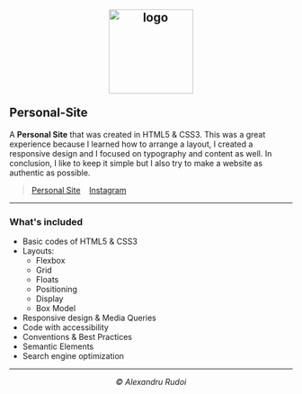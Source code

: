 ## <p align="center"><a href="https://alexandrurudoi.github.io/Personal-Site/"><img src="https://www.seekpng.com/png/full/428-4287240_no-avatar-user-circle-icon-png.png" alt="logo" width="150px" border="0"></a></p>Personal-Site

A **Personal Site** that was created in HTML5 & CSS3. This was a great experience because I learned how to arrange a layout, I created a responsive design and I focused on typography and content as well. In conclusion, I like to keep it simple but I also try to make a website as authentic as possible.

> <p><a href="https://alexandrurudoi.github.io/Personal-Site/">Personal Site</a>&nbsp;&nbsp;&nbsp;&nbsp;<a href="https://www.instagram.com/ralexhp25/">Instagram</a>&nbsp;&nbsp;&nbsp;&nbsp;</p>

---

### What's included

+ Basic codes of HTML5 & CSS3
+ Layouts:
  * Flexbox
  * Grid
  * Floats
  * Positioning
  * Display
  * Box Model
+ Responsive design & Media Queries
+ Code with accessibility
+ Conventions & Best Practices
+ Semantic Elements
+ Search engine optimization

---

<p align="center"><em>&copy; Alexandru Rudoi</em></p>
